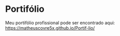 # Portifólio
Meu portifólio profissional pode ser encontrado aqui: https://matheuscovre5x.github.io/Portif-lio/
